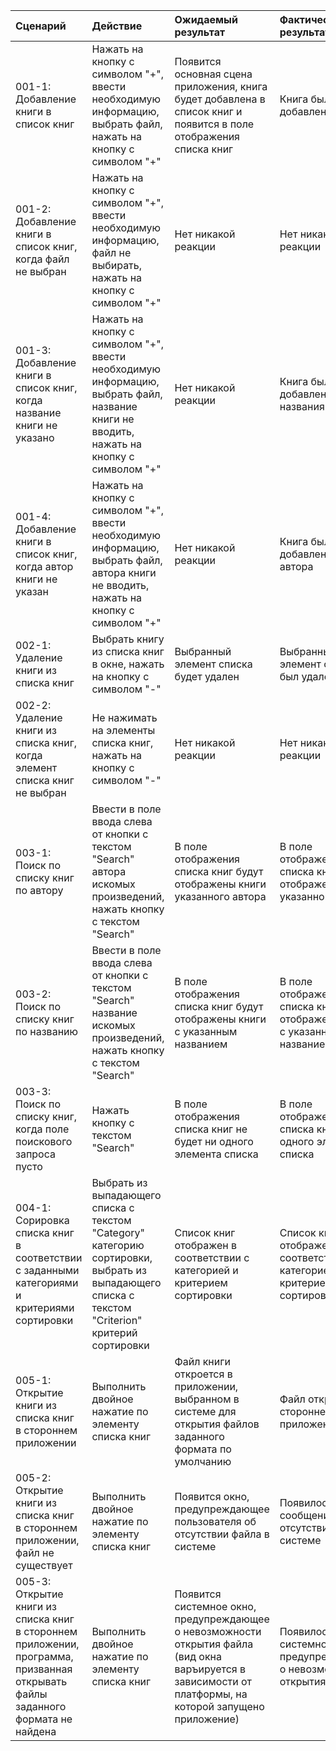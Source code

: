 |Сценарий|Действие|Ожидаемый результат|Фактический результат| Оценка|
|:---|:---|:---|:---|:---|
|001-1: Добавление книги в список книг| Нажать на кнопку с символом "+", ввести необходимую информацию, выбрать файл, нажать на кнопку с символом "+"| Появится основная сцена приложения, книга будет добавлена в список книг и появится в поле отображения списка книг| Книга была добавлена | passed|
|001-2: Добавление книги в список книг, когда файл не выбран| Нажать на кнопку с символом "+", ввести необходимую информацию, файл не выбирать, нажать на кнопку с символом "+"| Нет никакой реакции| Нет никакой реакции | passed |
|001-3: Добавление книги в список книг, когда название книги не указано|Нажать на кнопку с символом "+", ввести необходимую информацию, выбрать файл, название книги не вводить, нажать на кнопку с символом "+"|Нет никакой реакции | Книга была добавлена без названия | failed |
|001-4: Добавление книги в список книг, когда автор книги не указан|Нажать на кнопку с символом "+", ввести необходимую информацию, выбрать файл, автора книги не вводить, нажать на кнопку с символом "+"|Нет никакой реакции | Книга была добавлена без автора | failed |
|002-1: Удаление книги из списка книг| Выбрать книгу из списка книг в окне, нажать на кнопку с символом "-"| Выбранный элемент списка будет удален| Выбранный элемент списка был удален | failed |
|002-2: Удаление книги из списка книг, когда элемент списка книг не выбран| Не нажимать на элементы списка книг, нажать на кнопку с символом "-"| Нет никакой реакции| Нет никакой реакции | passed |
|003-1: Поиск по списку книг по автору| Ввести в поле ввода слева от кнопки с текстом "Search" автора искомых произведений, нажать кнопку с текстом "Search" |В поле отображения списка книг будут отображены книги указанного автора| В поле отображения списка книг отображены книги указанного автора | passed|
|003-2: Поиск по списку книг по названию| Ввести в поле ввода слева от кнопки с текстом "Search" название искомых произведений, нажать кнопку с текстом "Search" |В поле отображения списка книг будут отображены книги с указанным названием|В поле отображения списка книг отображены книги с указанным названием| passed|
|003-3: Поиск по списку книг, когда поле поискового запроса пусто| Нажать кнопку с текстом "Search" |В поле отображения списка книг не будет ни одного элемента списка|В поле отображения списка книг нет ни одного элемента списка| passed|
|004-1: Сорировка списка книг в соответствии с заданными категориями и критериями сортировки| Выбрать из выпадающего списка с текстом "Category" категорию сортировки, выбрать из выпадающего списка с текстом "Criterion" критерий сортировки|Список книг отображен в соответствии с категорией и критерием сортировки|Список книг отображен в соответствии с категорией и критерием сортировки|passed|
|005-1: Открытие книги из списка книг в стороннем приложении| Выполнить двойное нажатие по элементу списка книг|Файл книги откроется в приложении, выбранном в системе для открытия файлов заданного формата по умолчанию|Файл открыт в стороннем приложении|passed|
|005-2: Открытие книги из списка книг в стороннем приложении, файл не существует| Выполнить двойное нажатие по элементу списка книг|Появится окно, предупреждающее пользователя об отсутствии файла в системе|Появилось сообщении об отсутствии файла в системе| passed|
|005-3: Открытие книги из списка книг в стороннем приложении, программа, призванная открывать файлы заданного формата не найдена| Выполнить двойное нажатие по элементу списка книг|Появится системное окно, предупреждающее о невозможности открытия файла (вид окна варъируется в зависимости от платформы, на которой запущено приложение)|Появилось системное окно, предупреждающее о невозможности открытия файла| passed|

